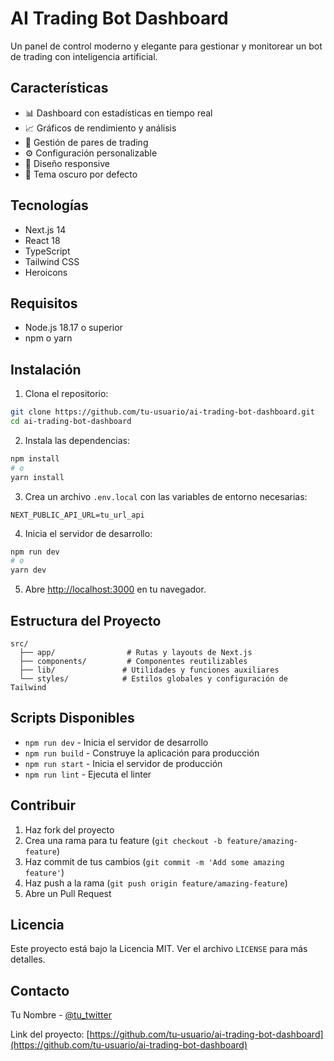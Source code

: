 # AI Trading Bot Dashboard

Un panel de control moderno y elegante para gestionar y monitorear un bot de trading con inteligencia artificial.

## Características

- 📊 Dashboard con estadísticas en tiempo real
- 📈 Gráficos de rendimiento y análisis
- 🤖 Gestión de pares de trading
- ⚙️ Configuración personalizable
- 📱 Diseño responsive
- 🌙 Tema oscuro por defecto

## Tecnologías

- Next.js 14
- React 18
- TypeScript
- Tailwind CSS
- Heroicons

## Requisitos

- Node.js 18.17 o superior
- npm o yarn

## Instalación

1. Clona el repositorio:
```bash
git clone https://github.com/tu-usuario/ai-trading-bot-dashboard.git
cd ai-trading-bot-dashboard
```

2. Instala las dependencias:
```bash
npm install
# o
yarn install
```

3. Crea un archivo `.env.local` con las variables de entorno necesarias:
```env
NEXT_PUBLIC_API_URL=tu_url_api
```

4. Inicia el servidor de desarrollo:
```bash
npm run dev
# o
yarn dev
```

5. Abre [http://localhost:3000](http://localhost:3000) en tu navegador.

## Estructura del Proyecto

```
src/
  ├── app/                # Rutas y layouts de Next.js
  ├── components/         # Componentes reutilizables
  ├── lib/               # Utilidades y funciones auxiliares
  └── styles/            # Estilos globales y configuración de Tailwind
```

## Scripts Disponibles

- `npm run dev` - Inicia el servidor de desarrollo
- `npm run build` - Construye la aplicación para producción
- `npm run start` - Inicia el servidor de producción
- `npm run lint` - Ejecuta el linter

## Contribuir

1. Haz fork del proyecto
2. Crea una rama para tu feature (`git checkout -b feature/amazing-feature`)
3. Haz commit de tus cambios (`git commit -m 'Add some amazing feature'`)
4. Haz push a la rama (`git push origin feature/amazing-feature`)
5. Abre un Pull Request

## Licencia

Este proyecto está bajo la Licencia MIT. Ver el archivo `LICENSE` para más detalles.

## Contacto

Tu Nombre - [@tu_twitter](https://twitter.com/tu_twitter)

Link del proyecto: [https://github.com/tu-usuario/ai-trading-bot-dashboard](https://github.com/tu-usuario/ai-trading-bot-dashboard)
